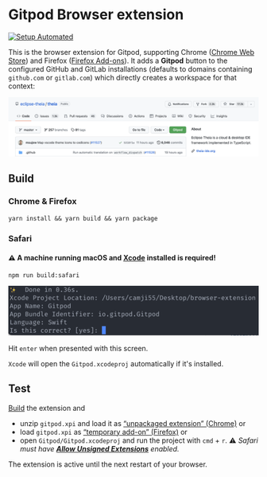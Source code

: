# Gitpod Browser extension
[![Setup Automated](https://img.shields.io/badge/setup-automated-blue?logo=gitpod)](https://gitpod.io/#https://github.com/gitpod-io/browser-extension)

This is the browser extension for Gitpod, supporting Chrome ([Chrome Web Store](https://chrome.google.com/webstore/detail/dodmmooeoklaejobgleioelladacbeki/)) and Firefox ([Firefox Add-ons](https://addons.mozilla.org/firefox/addon/gitpod/)). It adds a **Gitpod** button to the configured GitHub and GitLab installations (defaults to domains containing `github.com` or `gitlab.com`) which directly creates a workspace for that context:

 ![Gitpodify](./docs/github-injected.png "Gitpodify")

## Build

### Chrome & Firefox

```
yarn install && yarn build && yarn package
```

### Safari

#### ⚠️ A machine running macOS and [Xcode](https://developer.apple.com/xcode/) installed is required!

```
npm run build:safari
```

![Confirm Safari](./docs/safari-confirm.png "Confirm Safari")

Hit `enter` when presented with this screen.

`Xcode` will open the `Gitpod.xcodeproj` automatically if it's installed.

## Test

[Build](#build) the extension and
* unzip `gitpod.xpi` and load it as [“unpackaged extension” (Chrome)](https://developer.chrome.com/extensions/getstarted) or
* load `gitpod.xpi` as [“temporary add-on” (Firefox)](https://blog.mozilla.org/addons/2015/12/23/loading-temporary-add-ons/) or
* open `Gitpod/Gitpod.xcodeproj` and run the project with `cmd` + `r`. ⚠️ _Safari must have [**Allow Unsigned Extensions**](https://developer.apple.com/documentation/safariservices/safari_app_extensions/building_a_safari_app_extension) enabled._

The extension is active until the next restart of your browser.
